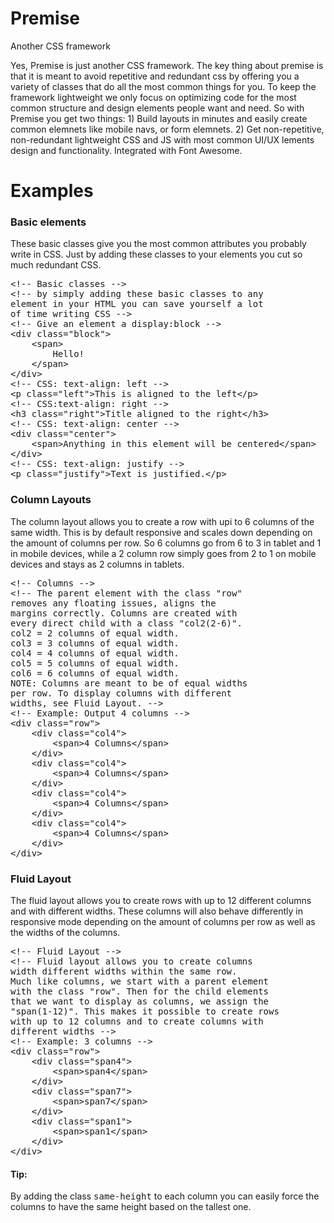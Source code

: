 Premise
=======

Another CSS framework

Yes, Premise is just another CSS framework. The key thing about premise is that it is meant to avoid repetitive and redundant css by offering you a variety of classes that do all the most common things for you. To keep the framework lightweight we only focus on optimizing code for the most common structure and design elements people want and need. So with Premise you get two things: 1) Build layouts in minutes and easily create common elemnets like mobile navs, or form elemnets. 2) Get non-repetitive, non-redundant lightweight CSS and JS with most common UI/UX lements design and functionality. Integrated with Font Awesome.

<h1>Examples</h1>
<h3>Basic elements</h3>
These basic classes give you the most common attributes you probably write in CSS. Just by adding these classes to your elements you cut so much redundant CSS.
<pre>
&lt;!-- Basic classes --&gt;
&lt;!-- by simply adding these basic classes to any 
element in your HTML you can save yourself a lot
of time writing CSS --&gt;
&lt;!-- Give an element a display:block --&gt;
&lt;div class="block"&gt;
	&lt;span&gt;
		Hello!
	&lt;/span&gt;
&lt;/div&gt;
&lt;!-- CSS: text-align: left --&gt;
&lt;p class="left"&gt;This is aligned to the left&lt;/p&gt;
&lt;!-- CSS:text-align: right --&gt;
&lt;h3 class="right"&gt;Title aligned to the right&lt;/h3&gt;
&lt;!-- CSS: text-align: center --&gt;
&lt;div class="center"&gt;
	&lt;span&gt;Anything in this element will be centered&lt;/span&gt;
&lt;/div&gt;
&lt;!-- CSS: text-align: justify --&gt;
&lt;p class="justify"&gt;Text is justified.&lt;/p&gt;
</pre>

<h3>Column Layouts</h3>
The column layout allows you to create a row with upi to 6 columns of the same width. This is by default responsive and scales down depending on the amount of columns per row. So 6 columns go from 6 to 3 in tablet and 1 in mobile devices, while a 2 column row simply goes from 2 to 1 on mobile devices and stays as 2 columns in tablets.
<pre>
&lt;!-- Columns --&gt;
&lt;!-- The parent element with the class "row"
removes any floating issues, aligns the 
margins correctly. Columns are created with
every direct child with a class "col2(2-6)".
col2 = 2 columns of equal width.
col3 = 3 columns of equal width.
col4 = 4 columns of equal width.
col5 = 5 columns of equal width.
col6 = 6 columns of equal width.
NOTE: Columns are meant to be of equal widths
per row. To display columns with different
widths, see Fluid Layout. --&gt;
&lt;!-- Example: Output 4 columns --&gt;
&lt;div class="row"&gt;
	&lt;div class="col4"&gt;
		&lt;span&gt;4 Columns&lt;/span&gt;
	&lt;/div&gt;
	&lt;div class="col4"&gt;
		&lt;span&gt;4 Columns&lt;/span&gt;
	&lt;/div&gt;
	&lt;div class="col4"&gt;
		&lt;span&gt;4 Columns&lt;/span&gt;
	&lt;/div&gt;
	&lt;div class="col4"&gt;
		&lt;span&gt;4 Columns&lt;/span&gt;
	&lt;/div&gt;
&lt;/div&gt;
</pre>

<h3>Fluid Layout</h3>
The fluid layout allows you to create rows with up to 12 different columns and with different widths. These columns will also behave differently in responsive mode depending on the amount of columns per row as well as the widths of the columns.
<pre>
&lt;!-- Fluid Layout --&gt;
&lt;!-- Fluid layout allows you to create columns
width different widths within the same row.
Much like columns, we start with a parent element
with the class "row". Then for the child elements
that we want to display as columns, we assign the
"span(1-12)". This makes it possible to create rows
with up to 12 columns and to create columns with 
different widths --&gt;
&lt;!-- Example: 3 columns --&gt;
&lt;div class="row"&gt;
	&lt;div class="span4"&gt;
		&lt;span&gt;span4&lt;/span&gt;
	&lt;/div&gt;
	&lt;div class="span7"&gt;
		&lt;span&gt;span7&lt;/span&gt;
	&lt;/div&gt;
	&lt;div class="span1"&gt;
		&lt;span&gt;span1&lt;/span&gt;
	&lt;/div&gt;
&lt;/div&gt;
</pre>

<h4>Tip:</h4>
By adding the class <pre style="display:inline;">same-height</pre> to each column you can easily force the columns to have the same height based on the tallest one.